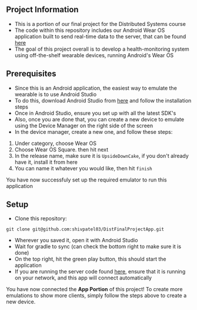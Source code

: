 ## Project Information
- This is a portion of our final project for the Distributed Systems course
- The code within this repository includes our Android Wear OS application built to send real-time data to the server, that can be found [here](https://github.com/shivpatel03/DistFinalProjectServer)
- The goal of this project overall is to develop a health-monitoring system using off-the-shelf wearable devices, running Android's Wear OS

## Prerequisites
- Since this is an Android application, the easiest way to emulate the wearable is to use Android Studio
- To do this, download Android Studio from [here](https://developer.android.com/studio) and follow the installation steps
- Once in Android Studio, ensure you set up with all the latest SDK's
- Also, once you are done that, you can create a new device to emulate using the Device Manager on the right side of the screen
- In the device manager, create a new one, and follow these steps:
1. Under category, choose Wear OS
2. Choose Wear OS Square. then hit next
3. In the release name, make sure it is `UpsideDownCake`, if you don't already have it, install it from here
4. You can name it whatever you would like, then hit `finish`

You have now successfuly set up the required emulator to run this application

## Setup
- Clone this repository:
```
git clone git@github.com:shivpatel03/DistFinalProjectApp.git
```
- Wherever you saved it, open it with Android Studio
- Wait for gradle to sync (can check the bottom right to make sure it is done)
- On the top right, hit the green play button, this should start the application
- If you are running the server code found [here](https://github.com/shivpatel03/DistFinalProjectServer), ensure that it is running on your network, and this app will connect automatically

You have now connected the **App Portion** of this project!
To create more emulations to show more clients, simply follow the steps above to create a new device.

